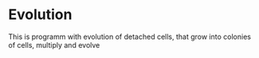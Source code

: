 # Evolution
This is programm with evolution of detached cells, that grow into colonies of cells, multiply and evolve

